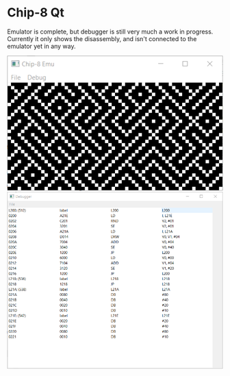 # Chip-8 Qt
Emulator is complete, but debugger is still very much a work in progress. Currently it only shows the disassembly, and isn't connected to the emulator yet in any way.

![](/screenshots/emulator.png "emulator window")
![](/screenshots/debugger.png "debugger window")
